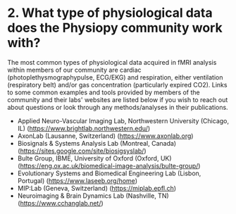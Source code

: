 # 2. What type of physiological data does the Physiopy community work with?

The most common types of physiological data acquired in fMRI analysis within members of our community are cardiac (photoplethysmographypulse, ECG/EKG) and respiration, either ventilation (respiratory belt) and/or gas concentration (particularly expired CO2). Links to some common examples and tools provided by members of the community and their labs' websites are listed below if you wish to reach out about questions or look through any methods/analyses in their publications.

* Applied Neuro-Vascular Imaging Lab, Northwestern University (Chicago, IL) (https://www.brightlab.northwestern.edu/)
* AxonLab (Lausanne, Switzerland) (https://www.axonlab.org)
* Biosignals & Systems Analysis Lab (Montreal, Canada) (https://sites.google.com/site/biosigsyslab/)
* Bulte Group, IBME, University of Oxford (Oxford, UK) (https://eng.ox.ac.uk/biomedical-image-analysis/bulte-group/) 
* Evolutionary Systems and Biomedical Engineering Lab (Lisbon, Portugal) (https://www.laseeb.org/home) 
* MIP:Lab (Geneva, Switzerland) (https://miplab.epfl.ch) 
* Neuroimaging & Brain Dynamics Lab (Nashville, TN) (https://www.cchanglab.net/) 
